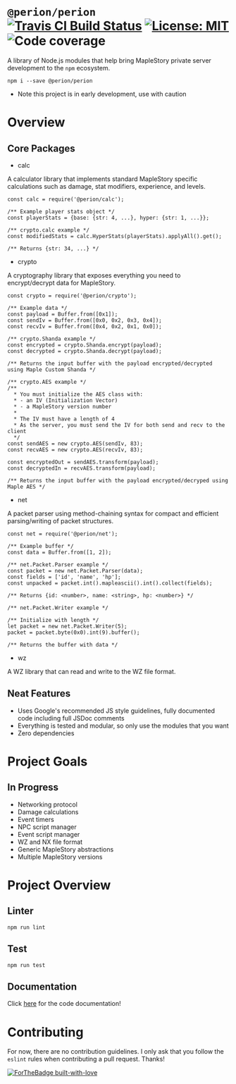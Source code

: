 # `@perion/perion` [![Travis CI Build Status](https://travis-ci.org/jonnylin13/perion.svg?branch=master)](https://github.com/jonnylin13) [![License: MIT](https://img.shields.io/badge/License-MIT-yellow.svg)](https://opensource.org/licenses/MIT) ![Code coverage](https://img.shields.io/badge/min%20coverage-90%25-green)

A library of Node.js modules that help bring MapleStory private server development to the `npm` ecosystem.
```
npm i --save @perion/perion
```
* Note this project is in early development, use with caution

# Overview

## Core Packages

* calc

A calculator library that implements standard MapleStory specific calculations such as damage, stat modifiers, experience, and levels.
```node
const calc = require('@perion/calc');

/** Example player stats object */
const playerStats = {base: {str: 4, ...}, hyper: {str: 1, ...}};

/** crypto.calc example */
const modifiedStats = calc.HyperStats(playerStats).applyAll().get();

/** Returns {str: 34, ...} */
```

* crypto

A cryptography library that exposes everything you need to encrypt/decrypt data for MapleStory.
```node
const crypto = require('@perion/crypto');

/** Example data */
const payload = Buffer.from([0x1]);
const sendIv = Buffer.from([0x0, 0x2, 0x3, 0x4]);
const recvIv = Buffer.from([0x4, 0x2, 0x1, 0x0]);

/** crypto.Shanda example */
const encrypted = crypto.Shanda.encrypt(payload);
const decrypted = crypto.Shanda.decrypt(payload);

/** Returns the input buffer with the payload encrypted/decrypted using Maple Custom Shanda */

/** crypto.AES example */
/**
  * You must initialize the AES class with:
  * - an IV (Initialization Vector)
  * - a MapleStory version number
  *
  * The IV must have a length of 4
  * As the server, you must send the IV for both send and recv to the client
  */
const sendAES = new crypto.AES(sendIv, 83);
const recvAES = new crypto.AES(recvIv, 83);

const encryptedOut = sendAES.transform(payload);
const decryptedIn = recvAES.transform(payload);

/** Returns the input buffer with the payload encrypted/decryped using Maple AES */
```

* net

A packet parser using method-chaining syntax for compact and efficient parsing/writing of packet structures.
```node
const net = require('@perion/net');

/** Example buffer */
const data = Buffer.from([1, 2]);

/** net.Packet.Parser example */
const packet = new net.Packet.Parser(data);
const fields = ['id', 'name', 'hp'];
const unpacked = packet.int().mapleascii().int().collect(fields);

/** Returns {id: <number>, name: <string>, hp: <number>} */

/** net.Packet.Writer example */

/** Initialize with length */
let packet = new net.Packet.Writer(5);
packet = packet.byte(0x0).int(9).buffer();

/** Returns the buffer with data */

```

* wz

A WZ library that can read and write to the WZ file format.

## Neat Features

* Uses Google's recommended JS style guidelines, fully documented code including full JSDoc comments
* Everything is tested and modular, so only use the modules that you want
* Zero dependencies

# Project Goals

## In Progress

* Networking protocol
* Damage calculations
* Event timers
* NPC script manager
* Event script manager
* WZ and NX file format
* Generic MapleStory abstractions
* Multiple MapleStory versions

# Project Overview

## Linter
```
npm run lint
```
## Test
```
npm run test
```
## Documentation
Click [here](https://jonnylin13.github.io/perion/) for the code documentation!

# Contributing
For now, there are no contribution guidelines. I only ask that you follow the `eslint` rules when contributing a pull request. Thanks!

[![ForTheBadge built-with-love](http://ForTheBadge.com/images/badges/built-with-love.svg)](https://GitHub.com/Naereen/)